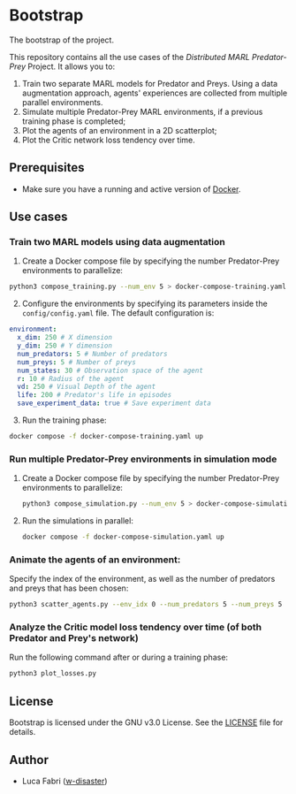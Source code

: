 # Bootstrap

The bootstrap of the project.

This repository contains all the use cases of the *Distributed MARL Predator-Prey* Project.
It allows you to:
1. Train two separate MARL models for Predator and Preys. Using a data augmentation approach, agents' experiences are collected from multiple parallel environments.
2. Simulate multiple Predator-Prey MARL environments, if a previous training phase is completed;
3. Plot the agents of an environment in a 2D scatterplot;
4. Plot the Critic network loss tendency over time.

## Prerequisites

- Make sure you have a running and active version of [Docker](https://docs.docker.com/engine/install/).

## Use cases

### Train two MARL models using data augmentation
1. Create a Docker compose file by specifying the number Predator-Prey environments to parallelize:
 ```bash
 python3 compose_training.py --num_env 5 > docker-compose-training.yaml
 ```
2. Configure the environments by specifying its parameters inside the `config/config.yaml` file. The default configuration is:
 
 ```yaml
 environment:
   x_dim: 250 # X dimension
   y_dim: 250 # Y dimension
   num_predators: 5 # Number of predators
   num_preys: 5 # Number of preys
   num_states: 30 # Observation space of the agent
   r: 10 # Radius of the agent
   vd: 250 # Visual Depth of the agent
   life: 200 # Predator's life in episodes
   save_experiment_data: true # Save experiment data
 ```
3. Run the training phase:
 ```bash
 docker compose -f docker-compose-training.yaml up
 ```
     
### Run multiple Predator-Prey environments in simulation mode
   
1. Create a Docker compose file by specifying the number Predator-Prey environments to parallelize:
   ```bash
   python3 compose_simulation.py --num_env 5 > docker-compose-simulation.yaml
   ```
2. Run the simulations in parallel:
   ```bash
   docker compose -f docker-compose-simulation.yaml up
   ```
### Animate the agents of an environment:
Specify the index of the environment, as well as the number of predators and preys that has been chosen:
```bash
python3 scatter_agents.py --env_idx 0 --num_predators 5 --num_preys 5
```
### Analyze the Critic model loss tendency over time (of both Predator and Prey's network)
Run the following command after or during a training phase:
```bash
python3 plot_losses.py
```

## License

Bootstrap is licensed under the GNU v3.0 License. See the [LICENSE](./LICENSE) file for details.

## Author

- Luca Fabri ([w-disaster](https://github.com/w-disaster))
